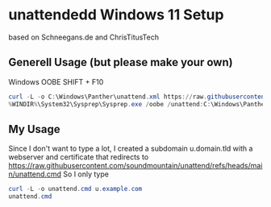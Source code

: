 # unattendedd Windows 11 Setup
based on Schneegans.de and ChrisTitusTech

## Generell Usage (but please make your own)
Windows OOBE
SHIFT + F10
```powershell
curl -L -o C:\Windows\Panther\unattend.xml https://raw.githubusercontent.com/soundmountain/unattend/refs/heads/main/unattend.xml
%WINDIR%\System32\Sysprep\Sysprep.exe /oobe /unattend:C:\Windows\Panther\unattend.xml /reboot
```

## My Usage
Since I don't want to type a lot, I created a subdomain u.domain.tld with a webserver and certificate that redirects to https://raw.githubusercontent.com/soundmountain/unattend/refs/heads/main/unattend.cmd
So I only type
```powershell
curl -L -o unattend.cmd u.example.com
unattend.cmd
```
